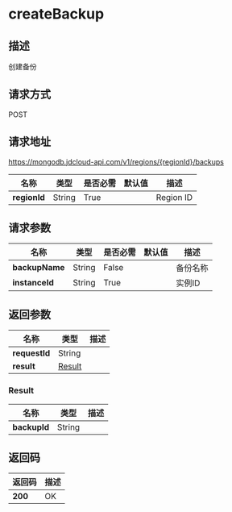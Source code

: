 # createBackup


## 描述
创建备份

## 请求方式
POST

## 请求地址
https://mongodb.jdcloud-api.com/v1/regions/{regionId}/backups

|名称|类型|是否必需|默认值|描述|
|---|---|---|---|---|
|**regionId**|String|True||Region ID|

## 请求参数
|名称|类型|是否必需|默认值|描述|
|---|---|---|---|---|
|**backupName**|String|False||备份名称|
|**instanceId**|String|True||实例ID|


## 返回参数
|名称|类型|描述|
|---|---|---|
|**requestId**|String||
|**result**|[Result](##Result)||


### <a name="Result">Result</a>
|名称|类型|描述|
|---|---|---|
|**backupId**|String||

## 返回码
|返回码|描述|
|---|---|
|**200**|OK|
